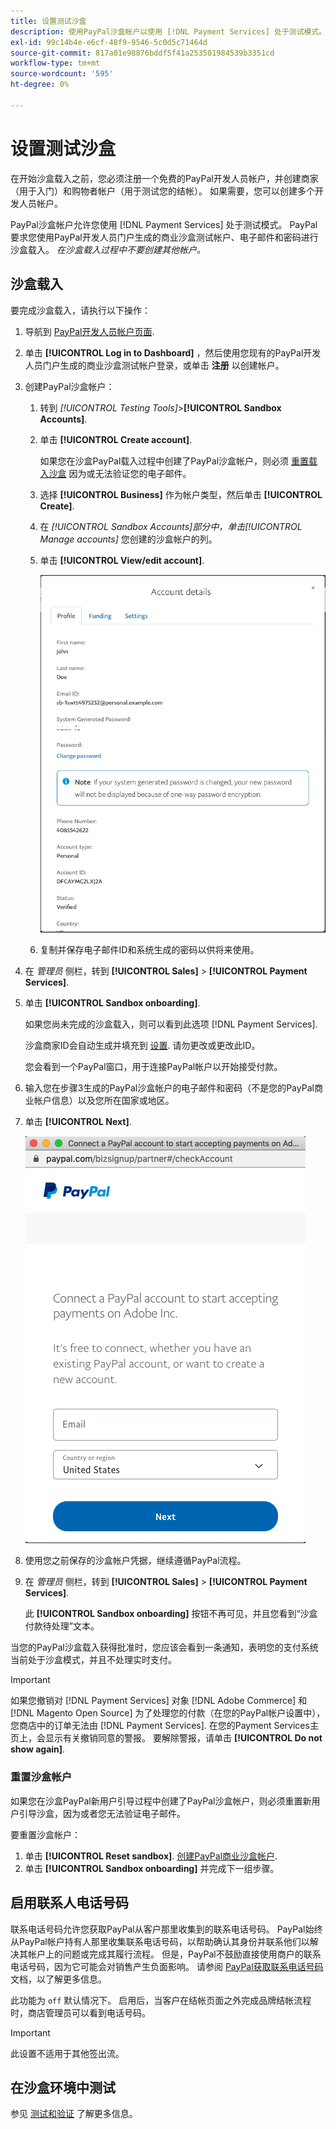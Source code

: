 ```yaml
---
title: 设置测试沙盒
description: 使用PayPal沙盒帐户以使用 [!DNL Payment Services] 处于测试模式。
exl-id: 99c14b4e-e6cf-48f9-9546-5c0d5c71464d
source-git-commit: 817a01e98876bddf5f41a253501984539b3351cd
workflow-type: tm+mt
source-wordcount: '595'
ht-degree: 0%

---
```


# 设置测试沙盒

在开始沙盒载入之前，您必须注册一个免费的PayPal开发人员帐户，并创建商家（用于入门）和购物者帐户（用于测试您的结帐）。 如果需要，您可以创建多个开发人员帐户。

PayPal沙盒帐户允许您使用 [!DNL Payment Services] 处于测试模式。 PayPal要求您使用PayPal开发人员门户生成的商业沙盒测试帐户、电子邮件和密码进行沙盒载入。 *在沙盒载入过程中不要创建其他帐户。*

## 沙盒载入

要完成沙盒载入，请执行以下操作：

1. 导航到 [PayPal开发人员帐户页面](https://developer.paypal.com/developer/accounts/).
1. 单击 **[!UICONTROL Log in to Dashboard]** ，然后使用您现有的PayPal开发人员门户生成的商业沙盒测试帐户登录，或单击 **注册** 以创建帐户。
1. 创建PayPal沙盒帐户：
   1. 转到 _[!UICONTROL Testing Tools]_>**[!UICONTROL Sandbox Accounts]**.
   1. 单击 **[!UICONTROL Create account]**.

      如果您在沙盒PayPal载入过程中创建了PayPal沙盒帐户，则必须 [重置载入沙盒](#reset-your-sandbox-account) 因为或无法验证您的电子邮件。

   1. 选择 **[!UICONTROL Business]** 作为帐户类型，然后单击 **[!UICONTROL Create]**.
   1. 在 _[!UICONTROL Sandbox Accounts]_部分中，单击_[!UICONTROL Manage accounts]_ 您创建的沙盒帐户的列。
   1. 单击 **[!UICONTROL View/edit account]**.

      ![PayPal — 查看/编辑沙盒帐户](assets/onboarding-viewedit-sandbox.png)

   1. 复制并保存电子邮件ID和系统生成的密码以供将来使用。

1. 在 _管理员_ 侧栏，转到 **[!UICONTROL Sales]** > **[!UICONTROL Payment Services]**.
1. 单击 **[!UICONTROL Sandbox onboarding]**.

   如果您尚未完成的沙盒载入，则可以看到此选项 [!DNL Payment Services].

   沙盒商家ID会自动生成并填充到 [设置](settings.md). 请勿更改或更改此ID。

   您会看到一个PayPal窗口，用于连接PayPal帐户以开始接受付款。

1. 输入您在步骤3生成的PayPal沙盒帐户的电子邮件和密码（不是您的PayPal商业帐户信息）以及您所在国家或地区。
1. 单击 **[!UICONTROL Next]**.

   ![PayPal — 连接PayPal帐户以进行支付](assets/paypal-connectacct.png)

1. 使用您之前保存的沙盒帐户凭据，继续遵循PayPal流程。
1. 在 _管理员_ 侧栏，转到 **[!UICONTROL Sales]** > **[!UICONTROL Payment Services]**.

   此 **[!UICONTROL Sandbox onboarding]** 按钮不再可见，并且您看到“沙盒付款待处理”文本。

当您的PayPal沙盒载入获得批准时，您应该会看到一条通知，表明您的支付系统当前处于沙盒模式，并且不处理实时支付。

>[!IMPORTANT]
>
>如果您撤销对 [!DNL Payment Services] 对象 [!DNL Adobe Commerce] 和 [!DNL Magento Open Source] 为了处理您的付款（在您的PayPal帐户设置中），您商店中的订单无法由 [!DNL Payment Services]. 在您的Payment Services主页上，会显示有关撤销同意的警报。 要解除警报，请单击 **[!UICONTROL Do not show again]**.

### 重置沙盒帐户

如果您在沙盒PayPal新用户引导过程中创建了PayPal沙盒帐户，则必须重置新用户引导沙盒，因为或者您无法验证电子邮件。

要重置沙盒帐户：

1. 单击 **[!UICONTROL Reset sandbox]**. [创建PayPal商业沙盒帐户](https://developer.paypal.com/docs/api-basics/sandbox/accounts/#create-a-business-sandbox-account).
1. 单击 **[!UICONTROL Sandbox onboarding]** 并完成下一组步骤。

## 启用联系人电话号码

联系电话号码允许您获取PayPal从客户那里收集到的联系电话号码。 PayPal始终从PayPal帐户持有人那里收集联系电话号码，以帮助确认其身份并联系他们以解决其帐户上的问题或完成其履行流程。 但是，PayPal不鼓励直接使用商户的联系电话号码，因为它可能会对销售产生负面影响。 请参阅 [PayPal获取联系电话号码](https://developer.paypal.com/docs/admin/checkout-settings/#get-contact-telephone-numbers) 文档，以了解更多信息。

此功能为 `off` 默认情况下。 启用后，当客户在结帐页面之外完成品牌结帐流程时，商店管理员可以看到电话号码。

>[!IMPORTANT]
>
>此设置不适用于其他签出流。

## 在沙盒环境中测试

参见 [测试和验证](test-validate.md) 了解更多信息。
